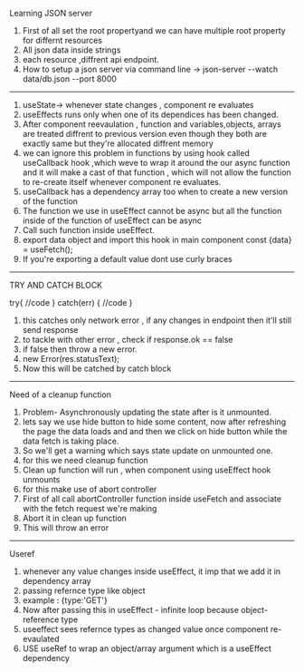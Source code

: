 Learning JSON server
1. First of all set the root propertyand we can have multiple root property for differnt resources
2. All json data inside strings
3. each resource ,diffrent api endpoint.
4. How to setup a json server via command line
    -> json-server --watch data/db.json --port 8000
------------------------------------------------
1. useState-> whenever state changes , component re evaluates
2. useEffects runs only when one of its dependices has been changed.
3. After component reevaulation , function and variables,objects, arrays are treated diffrent to previous version even though they both are exactly same but they're allocated diffrent memory
4.  we can ignore this problem in functions by using hook called useCallback hook ,which weve to wrap it around the our async function and it will make a cast of that function , which will not allow the function to re-create itself whenever component re evaluates.
5.  useCallback has a dependency array too when to create a new version of the function
6.  The function we use in useEffect cannot be async but all the function inside of the function of useEffect can be async 
7.  Call such function inside useEffect.
8.  export data object and import this hook in main component const {data} = useFetch();
9.  If you're exporting a default value dont use curly braces
-----------------------------------------------
TRY AND CATCH BLOCK

try{
    //code
}
catch(err)
{
    //code
}
1. this catches only network error , if any changes in endpoint then it'll still send response
2. to tackle with other error , check if response.ok == false 
3. if false then throw a new error.
4. new Error(res.statusText);
5. Now this will be catched by catch block
------------------------------------------------
Need of a cleanup function 
1. Problem- Asynchronously updating the state after is it unmounted.
2. lets say we use hide button to hide some content, now after refreshing the page the data loads and and then we click on hide button while the data fetch is taking place.
3. So we'll get a warning which says state update on unmounted one.
4. for this we need cleanup function
5. Clean up function will run , when component using useEffect hook unmounts
6. for this make use of abort controller
7. First of all call abortController function inside useFetch and associate with the fetch request we're making
8. Abort it in clean up function
9. This will throw an error
------------------------------------------------
Useref
1. whenever any value changes inside useEffect, it imp that we add it in dependency array
2. passing refernce type like object
3. example : {type:'GET'}
4. Now after passing this in useEffect - infinite loop because object- reference type
5. useeffect sees refernce types as changed value once component re-evaulated
6. USE useRef to wrap an object/array argument which is a useEffect dependency